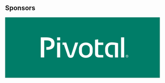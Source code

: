 ## Sponsors
<img src="images/logo-pivotal-220.png" style="background-color: white; width: 1000px;"/>
